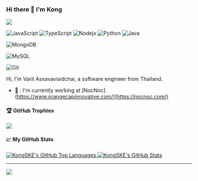 ### Hi there 👋 I'm Kong

![](https://visitor-badge.glitch.me/badge?page_id=dacharat.dacharat)

<!-- ![Golang](https://img.shields.io/badge/-Go-00ADD8?style=flat&logo=go&logoColor=white) -->
![JavaScript](https://img.shields.io/badge/-JavaScript-F7DF1E?style=flat&logo=javascript&logoColor=white)
![TypeScript](https://img.shields.io/badge/-TypeScript-007ACC?style=flat&logo=typescript&logoColor=white)
![Nodejs](https://img.shields.io/badge/-Nodejs-339933?style=flat&logo=Node.js&logoColor=white)
![Python](https://img.shields.io/badge/-Python-3776AB?style=flat&logo=Python&logoColor=white)
![Java](https://img.shields.io/badge/-java-007396?style=flat&logo=java&logoColor=white)
<!-- ![React](https://img.shields.io/badge/-React-61DAFB?style=flat&logo=react&logoColor=white) -->
<!-- ![Nextjs](https://img.shields.io/badge/-Next.js-000000?style=flat&logo=Next.js&logoColor=white) -->
<!-- ![StyledComponents](https://img.shields.io/badge/-Styled%20Components-DB7093?style=flat&logo=styled-components&logoColor=white) -->
<!-- ![Vue](https://img.shields.io/badge/-Vue-4FC08D?style=flat&logo=vue.js&logoColor=white) -->
<!-- ![HTML5](https://img.shields.io/badge/-HTML5-E34F26?style=flat&logo=html5&logoColor=white) -->
<!-- ![CSS3](https://img.shields.io/badge/-CSS3-1572B6?style=flat&logo=css3&logoColor=white) -->
![MongoDB](https://img.shields.io/badge/-MongoDB-47A248?style=flat&logo=mongodb&logoColor=white)
<!-- ![Redis](https://img.shields.io/badge/-Redis-DC382D?style=flat&logo=Redis&logoColor=white) -->
<!-- ![PostgreSQL](https://img.shields.io/badge/-PostgreSQL-336791?style=flat&logo=postgresql&logoColor=white) -->
![MySQL](https://img.shields.io/badge/-MySQL-4479A1?style=flat&logo=mysql&logoColor=white)
<!-- ![Docker](https://img.shields.io/badge/-Docker-2496ED?style=flat&logo=docker&logoColor=white) -->
![Git](https://img.shields.io/badge/-Git-F05032?style=flat&logo=git&logoColor=white)
<!-- ![Gitlab](https://img.shields.io/badge/-Gitlab-FCA121?style=flat&logo=gitlab&logoColor=white) -->

Hi, I'm Varit Assavavisidchai, a software engineer from Thailand.

- :briefcase: : I'm currently working at [NocNoc](https://www.orangecapinnovative.com/](https://nocnoc.com/)

#### 🏆 GitHub Trophies
![](https://github-profile-trophy.vercel.app/?username=KongSKE&theme=darkhub&column=6&row=1)

#### 📈 My GitHub Stats

<a href="https://github.com/KongSKE/KongSKE">
  <img align="center" src="https://github-readme-stats.vercel.app/api/top-langs/?username=KongSKE&layout=compact&theme=dracula&langs_count=8count_private=true&show_icons=true&hide_border=true" alt="KongSKE's GitHub Top Languages" />
</a>

<a href="https://github.com/KongSKE/KongSKE">
  <img align="center" src="https://github-readme-stats.vercel.app/api/?username=KongSKE&layout=compact&theme=algolia&langs_count=8count_private=true&show_icons=true&hide_border=true" alt="KongSKE's GitHub Stats" />
</a>
<br>

<hr>
<a target="_blank" href="https://www.linkedin.com/in/varit-assavavisidchai-391a021a2/"><img src="https://img.shields.io/badge/-LinkedIn-0077B5?style=for-the-badge&logo=Linkedin&logoColor=white"></img></a>
<!--
**KongSKE/KongSKE** is a ✨ _special_ ✨ repository because its `README.md` (this file) appears on your GitHub profile.

Here are some ideas to get you started:

- 🔭 I’m currently working on ...
- 🌱 I’m currently learning ...
- 👯 I’m looking to collaborate on ...
- 🤔 I’m looking for help with ...
- 💬 Ask me about ...
- 📫 How to reach me: ...
- 😄 Pronouns: ...
- ⚡ Fun fact: ...
-->
